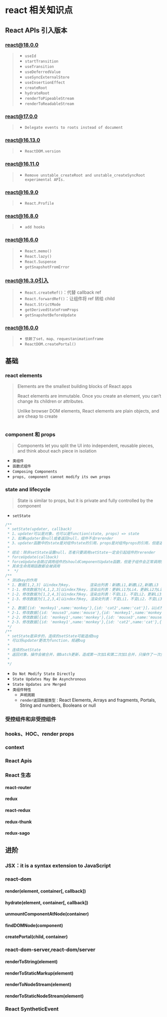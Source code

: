 # react 相关知识点

## React APIs 引入版本

### react@18.0.0

> - `useId`
> - `startTransition`
> - `useTransition`
> - `useDeferredValue`
> - `useSyncExternalStore`
> - `useInsertionEffect`
> - `createRoot`
> - `hydrateRoot`
> - `renderToPipeableStream`
> - `renderToReadableStream`

### react@17.0.0

> - `Delegate events to roots instead of document`

### react@16.13.0

> - `ReactDOM.version`

### react@16.11.0

> - `Remove unstable_createRoot and unstable_createSyncRoot experimental APIs.`

### react@16.9.0

> - `React.Profile`

### react@16.8.0

> - `add hooks`

### react@16.6.0

> - `React.memo()`
> - `React.lazy()`
> - `React.Suspense`
> - `getSnapshotFromError`

### react@16.3.0引入

> - `React.createRef()`：代替 callback ref
> - `React.forwardRef()`：让组件将 ref 转给 child
> - `React.StrictMode`
> - `getDerivedStateFromProps`
> - `getSnapshotBeforeUpdate`

### react@16.0.0

> - `依赖了set、map、requestanimationframe`
> - `ReactDOM.createPortal()`

###

## 基础

### react elements

> Elements are the smallest building blocks of React apps
>
> React elements are immutable. Once you create an element, you can’t change its children or attributes.
>
> Unlike browser DOM elements, React elements are plain objects, and are cheap to create

```js

```

### component 和 props

> Components let you split the UI into independent, reusable pieces, and think about each piece in isolation

- `类组件`
- `函数式组件`
- `Composing Components`
- `props, component cannot modify its own props`

### state and lifecycle

> State is similar to props, but it is private and fully controlled by the component

- `setState`

```js
/**
 * setState(updater, callback)
 * 1、updater可以是对象，也可以是function(state, props) => state
 * 2、如果updater是null或者返回null，组件不会rerender
 * 3、updater函数中的state是对组件state的引用，props是对组件props的引用，但是返回该引用同样会触发rerender
 *
 * 结论：除非setState设置null，否者只要调用setState一定会引起组件的rerender
 * forceUpdate(callback)
 * forceUpdate会跳过调用组件的shouldComponentUpdate函数，但是子组件会正常调用SCU；
 * 其余生命周期函数都会被调用
 *  */
/**
 * 测试key的作用
 * 1、数据[1,2,3] 以index为key，        渲染出列表：新建Li1,新建Li2,新建Li3
 * 1-1、修改数据为[4,1,2,3]以index为key，渲染出列表：更新Li1为Li4，更新Li2为Li1，更新Li3为Li2，新建Li3
 * 1-2、修改数据为[1,2,4,3]以index为key，渲染出列表：不变Li1，不变Li2，更新Li3为Li4，新建Li3
 * 1-3、修改数据为[1,2,3,4]以index为key, 渲染处列表：不变Li1，不变Li2，不变Li3，新建Li4
 *
 * 2、数据[{id: 'monkey1',name:'monkey'},{id: 'cat2',name:'cat'}]，以id为key									渲染：新建monkey，新建cat
 * 2-1、修改数据[{id: 'mouse3',name:'mouse'},{id: 'monkey1',name:'monkey'},{id: 'cat2',name:'cat'}]	渲染：新建mouse, 不变monkey，不变cat
 * 2-2、修改数据[{id: 'monkey1',name:'monkey'},{id: 'mouse3',name:'mouse3'},{id: 'cat2',name:'cat'}]	渲染：不变monkey，新建mouse, 不变cat
 * 2-3、修改数据[{id: 'monkey1',name:'monkey'},{id: 'cat2',name:'cat'},{id: 'mouse3',name:'mouse'}]	渲染：不变monkey，不变cat，新建mouse
 */
/**
 * setState是异步的，连续的setState可能造成bug
 * 可以将updater更改为function，规避bug
 *
 * 连续的setState
 * 返回对象，操作会被合并，做batch更新，造成第一次加1和第二次加1合并，只操作了一次加1
 *
 */
```

- `Do Not Modify State Directly`
- `State Updates May Be Asynchronous`
- `State Updates are Merged`
- `类组件特性`
  - `声明周期`
  - `render返回数据类型：`React Elements, Arrays and fragments, Portals, String and numbers, Booleans or null

### 受控组件和非受控组件

### hooks、HOC、render props

### context

### React Apis

### React 生态

#### react-router

#### redux

#### react-redux

#### redux-thunk

#### redux-sago

## 进阶

### JSX：it is a syntax extension to JavaScript

### react-dom

#### render(element, container[, callback])

#### hydrate(element, container[, callback])

#### unmountComponentAtNode(container)

#### findDOMNode(component)

#### createPortal(child, container)

### react-dom-server,react-dom/server

#### renderToString(element)

#### renderToStaticMarkup(element)

#### renderToNodeStream(element)

#### renderToStaticNodeStream(element)

### React SyntheticEvent

